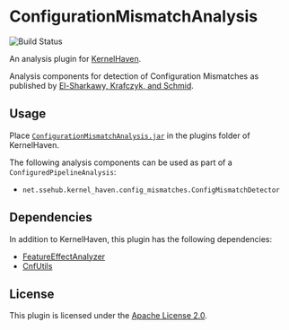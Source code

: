# ConfigurationMismatchAnalysis

![Build Status](https://jenkins-2.sse.uni-hildesheim.de/buildStatus/icon?job=KH_Configuration_Mismatches)

An analysis plugin for [KernelHaven](https://github.com/KernelHaven/KernelHaven).

Analysis components for detection of Configuration Mismatches as published by [El-Sharkawy, Krafczyk, and Schmid](https://dl.acm.org/citation.cfm?id=3106208).

## Usage

Place [`ConfigurationMismatchAnalysis.jar`](https://jenkins-2.sse.uni-hildesheim.de/view/KernelHaven/job/KH_Configuration_Mismatches/lastSuccessfulBuild/artifact/build/jar/ConfigurationMismatchAnalysis.jar) in the plugins folder of KernelHaven.

The following analysis components can be used as part of a `ConfiguredPipelineAnalysis`:
* `net.ssehub.kernel_haven.config_mismatches.ConfigMismatchDetector`

## Dependencies

In addition to KernelHaven, this plugin has the following dependencies:
* [FeatureEffectAnalyzer](https://github.com/KernelHaven/FeatureEffectAnalysis)
* [CnfUtils](https://github.com/KernelHaven/CnfUtils)

## License

This plugin is licensed under the [Apache License 2.0](https://www.apache.org/licenses/LICENSE-2.0.html).
